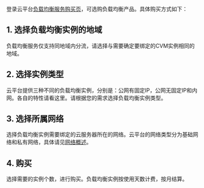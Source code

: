 登录云平台[负载均衡服务购买页](https://buy.tce.fsphere.cn/lb)，可选购负载均衡产品。具体购买方式如下：
​
## 1. 选择负载均衡实例的地域
​
负载均衡服务仅支持同地域内分流，请选择与需要确定要绑定的CVM实例相同的地域。
​
## 2. 选择实例类型
云平台提供三种不同的负载均衡实例，分别是：公网有固定IP，公网无固定IP和内网。各自的特性请看这里。请根据您的需求选择负载均衡实例类型。
​
## 3. 选择所属网络
选择负载均衡实例需要绑定的云服务器所在的网络。云平台的网络类型分为基础网络和私有网络，具体请见[网络概述](http://tcecqpoc.fsphere.cn/doc/product/213/%E7%BD%91%E7%BB%9C#1.-网络概述)。
​
## 4. 购买
选择需要的实例个数，进行购买。负载均衡实例按使用天数计费，按月结算。
​
​

